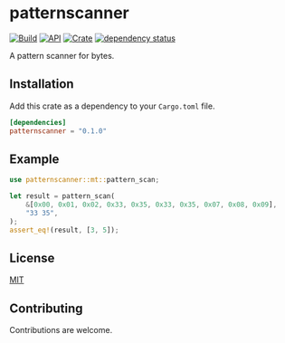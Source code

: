 # patternscanner

[![Build](https://github.com/Jakobzs/patternscanner/actions/workflows/rust.yml/badge.svg)](https://github.com/Jakobzs/patternscanner/actions/workflows/rust.yml)
[![API](https://docs.rs/patternscanner/badge.svg)](https://docs.rs/patternscanner)
[![Crate](https://img.shields.io/crates/v/patternscanner)](https://crates.io/crates/patternscanner)
[![dependency status](https://deps.rs/repo/github/jakobzs/patternscanner/status.svg)](https://deps.rs/repo/github/jakobzs/patternscanner)

A pattern scanner for bytes.

## Installation

Add this crate as a dependency to your `Cargo.toml` file.

```toml
[dependencies]
patternscanner = "0.1.0"
```

## Example

```rust
use patternscanner::mt::pattern_scan;

let result = pattern_scan(
    &[0x00, 0x01, 0x02, 0x33, 0x35, 0x33, 0x35, 0x07, 0x08, 0x09],
    "33 35",
);
assert_eq!(result, [3, 5]);
```

## License

[MIT](license-mit)

## Contributing

Contributions are welcome.
